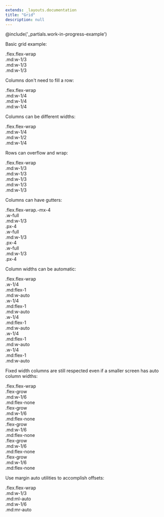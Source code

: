```yaml
---
extends: _layouts.documentation
title: "Grid"
description: null
---
```


@include('_partials.work-in-progress-example')

Basic grid example:

<div class="bg-smoke-light font-semibold text-sm mb-6">
    <div class="text-slate p-4 leading-none">.flex.flex-wrap</div>
    <div class="flex flex-wrap">
        <div class="w-full md:w-1/3">
            <div class="text-center py-4 bg-slate text-white">
                .md:w-1/3
            </div>
        </div>
        <div class="w-full md:w-1/3">
            <div class="text-center py-4 bg-slate-dark text-white">
                .md:w-1/3
            </div>
        </div>
        <div class="w-full md:w-1/3">
            <div class="text-center py-4 bg-slate text-white">
                .md:w-1/3
            </div>
        </div>
    </div>
</div>

Columns don't need to fill a row:

<div class="bg-smoke-light font-semibold text-sm mb-6">
    <div class="text-slate p-4 leading-none">.flex.flex-wrap</div>
    <div class="flex flex-wrap">
        <div class="w-full md:w-1/4">
            <div class="text-center py-4 bg-slate text-white">
                .md:w-1/4
            </div>
        </div>
        <div class="w-full md:w-1/4">
            <div class="text-center py-4 bg-slate-dark text-white">
                .md:w-1/4
            </div>
        </div>
        <div class="w-full md:w-1/4">
            <div class="text-center py-4 bg-slate text-white">
                .md:w-1/4
            </div>
        </div>
    </div>
</div>


Columns can be different widths:

<div class="bg-smoke-light font-semibold text-sm mb-6">
    <div class="text-slate p-4 leading-none">.flex.flex-wrap</div>
    <div class="flex flex-wrap">
        <div class="w-full md:w-1/4">
            <div class="text-center py-4 bg-slate text-white">
                .md:w-1/4
            </div>
        </div>
        <div class="w-full md:w-1/2">
            <div class="text-center py-4 bg-slate-dark text-white">
                .md:w-1/2
            </div>
        </div>
        <div class="w-full md:w-1/4">
            <div class="text-center py-4 bg-slate text-white">
                .md:w-1/4
            </div>
        </div>
    </div>
</div>


Rows can overflow and wrap:

<div class="bg-smoke-light font-semibold text-sm mb-6">
    <div class="text-slate p-4 leading-none">.flex.flex-wrap</div>
    <div class="flex flex-wrap">
        <div class="w-full md:w-1/3">
            <div class="text-center py-4 bg-slate text-white">
                .md:w-1/3
            </div>
        </div>
        <div class="w-full md:w-1/3">
            <div class="text-center py-4 bg-slate-dark text-white">
                .md:w-1/3
            </div>
        </div>
        <div class="w-full md:w-1/3">
            <div class="text-center py-4 bg-slate text-white">
                .md:w-1/3
            </div>
        </div>
        <div class="w-full md:w-1/3">
            <div class="text-center py-4 bg-slate-dark text-white">
                .md:w-1/3
            </div>
        </div>
        <div class="w-full md:w-1/3">
            <div class="text-center py-4 bg-slate text-white">
                .md:w-1/3
            </div>
        </div>
    </div>
</div>

Columns can have gutters:

<div class="bg-smoke-light font-semibold text-sm mb-6">
    <div class="text-slate p-4 leading-none">.flex.flex-wrap.-mx-4</div>
    <div class="flex flex-wrap -mx-4">
        <div class="w-full md:w-1/3 px-4">
            <div class="text-center py-4 bg-slate text-white">
                <div>.w-full</div>
                <div>.md:w-1/3</div>
                <div>.px-4</div>
            </div>
        </div>
        <div class="w-full md:w-1/3 px-4">
            <div class="text-center py-4 bg-slate-dark text-white">
                <div>.w-full</div>
                <div>.md:w-1/3</div>
                <div>.px-4</div>
            </div>
        </div>
        <div class="w-full md:w-1/3 px-4">
            <div class="text-center py-4 bg-slate text-white">
                <div>.w-full</div>
                <div>.md:w-1/3</div>
                <div>.px-4</div>
            </div>
        </div>
    </div>
</div>


Column widths can be automatic:

<div class="bg-smoke-light font-semibold text-sm mb-6">
    <div class="text-slate p-4 leading-none">.flex.flex-wrap</div>
    <div class="flex flex-wrap">
        <div class="w-1/4 md:flex-1 md:w-auto">
            <div class="text-center py-4 bg-slate text-white">
                <div>.w-1/4</div>
                <div>.md:flex-1</div>
                <div>.md:w-auto</div>
            </div>
        </div>
        <div class="w-1/4 md:flex-1 md:w-auto">
            <div class="text-center py-4 bg-slate-dark text-white">
                <div>.w-1/4</div>
                <div>.md:flex-1</div>
                <div>.md:w-auto</div>
            </div>
        </div>
        <div class="w-1/4 md:flex-1 md:w-auto">
            <div class="text-center py-4 bg-slate text-white">
                <div>.w-1/4</div>
                <div>.md:flex-1</div>
                <div>.md:w-auto</div>
            </div>
        </div>
        <div class="w-1/4 md:flex-1 md:w-auto">
            <div class="text-center py-4 bg-slate-dark text-white">
                <div>.w-1/4</div>
                <div>.md:flex-1</div>
                <div>.md:w-auto</div>
            </div>
        </div>
        <div class="w-1/4 md:flex-1 md:w-auto">
            <div class="text-center py-4 bg-slate text-white">
                <div>.w-1/4</div>
                <div>.md:flex-1</div>
                <div>.md:w-auto</div>
            </div>
        </div>
    </div>
</div>

Fixed width columns are still respected even if a smaller screen has auto column widths:

<div class="bg-smoke-light font-semibold text-sm mb-6">
    <div class="text-slate p-4 leading-none">.flex.flex-wrap</div>
    <div class="flex flex-wrap">
        <div class="flex-grow md:w-1/6 md:flex-none">
            <div class="text-center py-4 bg-slate text-white">
                <div>.flex-grow</div>
                <div>.md:w-1/6</div>
                <div>.md:flex-none</div>
            </div>
        </div>
        <div class="flex-grow md:w-1/6 md:flex-none">
            <div class="text-center py-4 bg-slate-dark text-white">
                <div>.flex-grow</div>
                <div>.md:w-1/6</div>
                <div>.md:flex-none</div>
            </div>
        </div>
        <div class="flex-grow md:w-1/6 md:flex-none">
            <div class="text-center py-4 bg-slate text-white">
                <div>.flex-grow</div>
                <div>.md:w-1/6</div>
                <div>.md:flex-none</div>
            </div>
        </div>
        <div class="flex-grow md:w-1/6 md:flex-none">
            <div class="text-center py-4 bg-slate-dark text-white">
                <div>.flex-grow</div>
                <div>.md:w-1/6</div>
                <div>.md:flex-none</div>
            </div>
        </div>
        <div class="flex-grow md:w-1/6 md:flex-none">
            <div class="text-center py-4 bg-slate text-white">
                <div>.flex-grow</div>
                <div>.md:w-1/6</div>
                <div>.md:flex-none</div>
            </div>
        </div>
    </div>
</div>


Use margin auto utilities to accomplish offsets:

<div class="bg-smoke-light font-semibold text-sm mb-6">
    <div class="text-slate p-4 leading-none">.flex.flex-wrap</div>
    <div class="flex flex-wrap">
        <div class="w-full md:w-1/3 md:ml-auto">
            <div class="text-center py-4 bg-slate-dark text-white">
                <div>.md:w-1/3</div>
                <div>.md:ml-auto</div>
            </div>
        </div>
        <div class="w-full md:w-1/3 md:mr-auto">
            <div class="text-center py-4 bg-slate text-white">
                <div>.md:w-1/6</div>
                <div>.md:mr-auto</div>
            </div>
        </div>
    </div>
</div>
